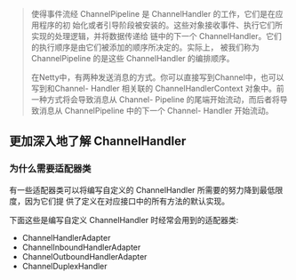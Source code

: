 > 使得事件流经 ChannelPipeline 是 ChannelHandler 的工作，它们是在应用程序的初 始化或者引导阶段被安装的。这些对象接收事件、执行它们所实现的处理逻辑，并将数据传递给 链中的下一个 ChannelHandler。它们的执行顺序是由它们被添加的顺序所决定的。实际上， 被我们称为 ChannelPipeline 的是这些 ChannelHandler 的编排顺序。
>
> 在Netty中，有两种发送消息的方式。你可以直接写到Channel中，也可以 写到和Channel- Handler 相关联的 ChannelHandlerContext 对象中。前一种方式将会导致消息从 Channel- Pipeline 的尾端开始流动，而后者将导致消息从 ChannelPipeline 中的下一个 Channel- Handler 开始流动。


## 更加深入地了解 ChannelHandler

### 为什么需要适配器类

有一些适配器类可以将编写自定义的 ChannelHandler 所需要的努力降到最低限度，因为它们提 供了定义在对应接口中的所有方法的默认实现。

下面这些是编写自定义 ChannelHandler 时经常会用到的适配器类:
- ChannelHandlerAdapter
- ChannelInboundHandlerAdapter
- ChannelOutboundHandlerAdapter
- ChannelDuplexHandler
